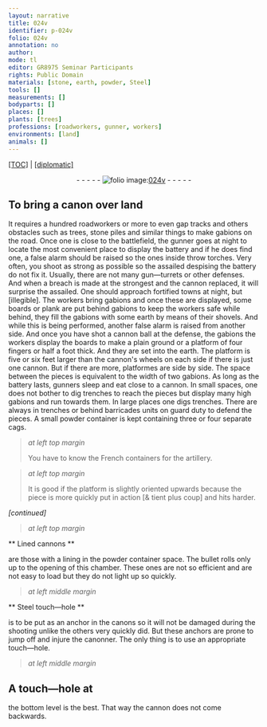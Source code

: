 ```yaml
---
layout: narrative
title: 024v
identifier: p-024v
folio: 024v
annotation: no
author:
mode: tl
editor: GR8975 Seminar Participants
rights: Public Domain
materials: [stone, earth, powder, Steel]
tools: []
measurements: []
bodyparts: []
places: []
plants: [trees]
professions: [roadworkers, gunner, workers]
environments: [land]
animals: []
---
```


<p><a href="{{ site.baseurl }}/translation/">[TOC]</a> | <a href="{{ site.baseurl }}/texts/p-024v_tc/">[diplomatic]</a></p><div class="folio" align="center">- - - - - <a href="http://gallica.bnf.fr/ark:/12148/btv1b10500001g/f54.image" target="_blank"><img src="https://cu-mkp.github.io/2017-workshop-edition/assets/photo-icon.png" alt="folio image: " style="display:inline-block; margin-bottom:-3px;"/>024v</a> - - - - - </div>  
  

## To bring a canon over <span class="env">land</span>

 
 It requires a hundred <span class="pro">roadworkers</span> or more to even gap tracks and others obstacles such as <span class="pa">trees</span>, <span class="m">stone</span> piles and similar things to make gabions on the road. Once one is close to the battlefield, the <span class="pro">gunner</span> goes at night to locate the most convenient place to display the battery and if he does find one, a false alarm should be raised so the ones inside throw torches. Very often, you shoot as strong as possible so the assailed despising the battery do not fix it. Usually, there are not many gun—turrets or other defenses. And when a breach is made at the strongest and the cannon replaced, it will surprise the assailed. One should approach fortified towns at night, but [illegible]. The workers bring gabions and once these are displayed, some boards or plank are put behind gabions to keep the workers safe while behind, they fill the gabions with some <span class="m">earth</span> by means of their shovels. And while this is being performed, another false alarm is raised from another side. And once you have shot a cannon ball at the defense, the gabions the <span class="pro">workers</span> display the boards to make a plain ground or a platform of four fingers or half a foot thick. And they are set into the <span class="m">earth</span>. The platform is five or six feet larger than the cannon's wheels on each side if there is just one cannon. But if there are more, platformes are side by side. The space between the pieces is equivalent to the width of two gabions. As long as the battery lasts, <span class="pro">gunner</span>s sleep and eat close to a cannon. In small spaces, one does not bother to dig trenches to reach the pieces but display many high gabions and run towards them. In large places one digs trenches. There are always in trenches or behind barricades units on guard duty to defend the pieces. A small <span class="m">powder</span> container is kept containing three or four separate cags.
 
> *at left top margin*
> 
> 
>   You have to know the French containers for the artillery.
 
> *at left top margin*
> 
> 
>   It is good if the platform is slightly oriented upwards because the piece is more quickly put in action [& tient plus coup] and hits harder.
 
*[continued]*
 
 
> *at left top margin*
> 
> 
>    

** Lined cannons **

 
are those with a lining in the powder container space. The bullet rolls only up to the opening of this chamber. These ones are not so efficient and are not easy to load but they do not light up so quickly.

 
> *at left middle margin*
> 
> 
>    

** <span class="m">Steel</span> touch—hole **

 
is to be put as an anchor in the canons so it will not be damaged during the shooting unlike the others very quickly did. But these anchors are prone to jump off and injure the canonner. The only thing is to use an appropriate touch—hole.

 
> *at left middle margin*
> 
> 
>    


## A touch—hole at

the bottom level is the best. That way the cannon does not come backwards.

